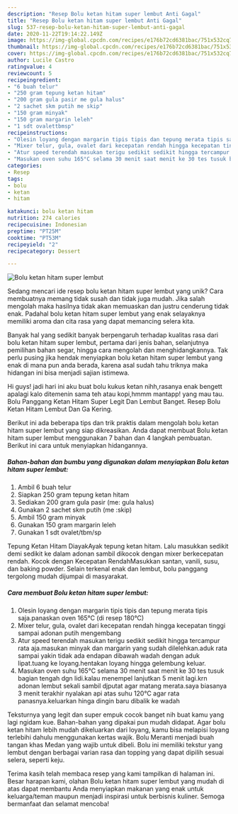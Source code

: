 ```yaml
---
description: "Resep Bolu ketan hitam super lembut Anti Gagal"
title: "Resep Bolu ketan hitam super lembut Anti Gagal"
slug: 537-resep-bolu-ketan-hitam-super-lembut-anti-gagal
date: 2020-11-22T19:14:22.149Z
image: https://img-global.cpcdn.com/recipes/e176b72cd6381bac/751x532cq70/bolu-ketan-hitam-super-lembut-foto-resep-utama.jpg
thumbnail: https://img-global.cpcdn.com/recipes/e176b72cd6381bac/751x532cq70/bolu-ketan-hitam-super-lembut-foto-resep-utama.jpg
cover: https://img-global.cpcdn.com/recipes/e176b72cd6381bac/751x532cq70/bolu-ketan-hitam-super-lembut-foto-resep-utama.jpg
author: Lucile Castro
ratingvalue: 4
reviewcount: 5
recipeingredient:
- "6 buah telur"
- "250 gram tepung ketan hitam"
- "200 gram gula pasir me gula halus"
- "2 sachet skm putih me skip"
- "150 gram minyak"
- "150 gram margarin leleh"
- "1 sdt ovalettbmsp"
recipeinstructions:
- "Olesin loyang dengan margarin tipis tipis dan tepung merata tipis saja.panaskan oven 165°C (di resep 180°C)"
- "Mixer telur, gula, ovalet dari kecepatan rendah hingga kecepatan tinggi sampai adonan putih mengembang"
- "Atur speed terendah masukan terigu sedikit sedikit hingga tercampur rata aja.masukan minyak dan margarin yang sudah dilelehkan.aduk rata sampai yakin tidak ada endapan dibawah wadah dengan aduk lipat.tuang ke loyang.hentakan loyang hingga gelembung keluar."
- "Masukan oven suhu 165°C selama 30 menit saat menit ke 30 tes tusuk bagian tengah dgn lidi.kalau menempel lanjutkan 5 menit lagi.krn adonan lembut sekali sambil djputat agar matang merata.saya biasanya 3 menit terakhir nyalakan api atas suhu 120°C agar rata panasnya.keluarkan hinga dingin baru dibalik ke wadah"
categories:
- Resep
tags:
- bolu
- ketan
- hitam

katakunci: bolu ketan hitam 
nutrition: 274 calories
recipecuisine: Indonesian
preptime: "PT25M"
cooktime: "PT53M"
recipeyield: "2"
recipecategory: Dessert

---
```



![Bolu ketan hitam super lembut](https://img-global.cpcdn.com/recipes/e176b72cd6381bac/751x532cq70/bolu-ketan-hitam-super-lembut-foto-resep-utama.jpg)

Sedang mencari ide resep bolu ketan hitam super lembut yang unik? Cara membuatnya memang tidak susah dan tidak juga mudah. Jika salah mengolah maka hasilnya tidak akan memuaskan dan justru cenderung tidak enak. Padahal bolu ketan hitam super lembut yang enak selayaknya memiliki aroma dan cita rasa yang dapat memancing selera kita.

Banyak hal yang sedikit banyak berpengaruh terhadap kualitas rasa dari bolu ketan hitam super lembut, pertama dari jenis bahan, selanjutnya pemilihan bahan segar, hingga cara mengolah dan menghidangkannya. Tak perlu pusing jika hendak menyiapkan bolu ketan hitam super lembut yang enak di mana pun anda berada, karena asal sudah tahu triknya maka hidangan ini bisa menjadi sajian istimewa.

Hi guys! jadi hari ini aku buat bolu kukus ketan nihh,rasanya enak bengett apalagi kalo ditemenin sama teh atau kopi,hmmm mantapp! yang mau tau. Bolu Panggang Ketan Hitam Super Legit Dan Lembut Banget. Resep Bolu Ketan Hitam Lembut Dan Ga Kering.


Berikut ini ada beberapa tips dan trik praktis dalam mengolah bolu ketan hitam super lembut yang siap dikreasikan. Anda dapat membuat Bolu ketan hitam super lembut menggunakan 7 bahan dan 4 langkah pembuatan. Berikut ini cara untuk menyiapkan hidangannya.

<!--inarticleads1-->

##### Bahan-bahan dan bumbu yang digunakan dalam menyiapkan Bolu ketan hitam super lembut:

1. Ambil 6 buah telur
1. Siapkan 250 gram tepung ketan hitam
1. Sediakan 200 gram gula pasir (me: gula halus)
1. Gunakan 2 sachet skm putih (me :skip)
1. Ambil 150 gram minyak
1. Gunakan 150 gram margarin leleh
1. Gunakan 1 sdt ovalet/tbm/sp


Tepung Ketan Hitam DiayakAyak tepung ketan hitam. Lalu masukkan sedikit demi sedikit ke dalam adonan sambil dikocok dengan mixer berkecepatan rendah. Kocok dengan Kecepatan RendahMasukkan santan, vanili, susu, dan baking powder. Selain terkenal enak dan lembut, bolu panggang tergolong mudah dijumpai di masyarakat. 

<!--inarticleads2-->

##### Cara membuat Bolu ketan hitam super lembut:

1. Olesin loyang dengan margarin tipis tipis dan tepung merata tipis saja.panaskan oven 165°C (di resep 180°C)
1. Mixer telur, gula, ovalet dari kecepatan rendah hingga kecepatan tinggi sampai adonan putih mengembang
1. Atur speed terendah masukan terigu sedikit sedikit hingga tercampur rata aja.masukan minyak dan margarin yang sudah dilelehkan.aduk rata sampai yakin tidak ada endapan dibawah wadah dengan aduk lipat.tuang ke loyang.hentakan loyang hingga gelembung keluar.
1. Masukan oven suhu 165°C selama 30 menit saat menit ke 30 tes tusuk bagian tengah dgn lidi.kalau menempel lanjutkan 5 menit lagi.krn adonan lembut sekali sambil djputat agar matang merata.saya biasanya 3 menit terakhir nyalakan api atas suhu 120°C agar rata panasnya.keluarkan hinga dingin baru dibalik ke wadah


Teksturnya yang legit dan super empuk cocok banget nih buat kamu yang lagi ngidam kue. Bahan-bahan yang dipakai pun mudah didapat. Agar bolu ketan hitam lebih mudah dikeluarkan dari loyang, kamu bisa melapisi loyang terlebihi dahulu menggunakan kertas wajik. Bolu Meranti menjadi buah tangan khas Medan yang wajib untuk dibeli. Bolu ini memiliki tekstur yang lembut dengan berbagai varian rasa dan topping yang dapat dipilih sesuai selera, seperti keju. 

Terima kasih telah membaca resep yang kami tampilkan di halaman ini. Besar harapan kami, olahan Bolu ketan hitam super lembut yang mudah di atas dapat membantu Anda menyiapkan makanan yang enak untuk keluarga/teman maupun menjadi inspirasi untuk berbisnis kuliner. Semoga bermanfaat dan selamat mencoba!
